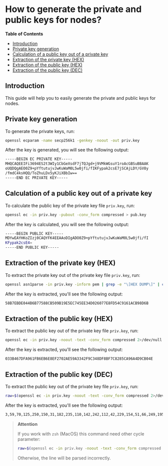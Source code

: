 # How to generate the private and public keys for nodes?

**Table of Contents**

   - [Introduction](#introduction)
   - [Private key generation](#private-key-generation)
   - [Calculation of a public key out of a private key](#calculation-of-a-public-key-out-of-a-private-key)
   - [Extraction of the private key (HEX)](#extraction-of-the-private-key-hex)
   - [Extraction of the public key (HEX)](#extraction-of-the-public-key-hex)
   - [Extraction of the public key (DEC)](#extraction-of-the-public-key-dec)

## Introduction

This guide will help you to easily generate the private and public keys for nodes.

## Private key generation

To generate the private keys, run:

```bash
openssl ecparam -name secp256k1 -genkey -noout -out priv.key
```

After the key is generated, you will see the following output:

```bash
-----BEGIN EC PRIVATE KEY-----
MHQCAQEEIFi3694ES2t3WIy1CbGeXsdF7jTQJgd+j9VMkWGsuY1roAcGBSuBBAAK
oUQDQgAEO0Z9+pYftutujvJwKuWaM0L5w0jfi/fIKFypak2csE7jSCAjLDY/GV8y
/fmdC4ksHQQ/ToZhuLDx5yKJiXBbIw==
-----END EC PRIVATE KEY-----
```

## Calculation of a public key out of a private key

To calculate the public key of the private key file `priv.key`, run:

```bash
openssl ec -in priv.key -pubout -conv_form compressed > pub.key
```

After the key is calculated, you will see the following output:

```bash
-----BEGIN PUBLIC KEY-----
MDYwEAYHKoZIzj0CAQYFK4EEAAoDIgADO0Z9+pYftutujvJwKuWaM0L5w0jfi/fI
KFypak2csE4=
-----END PUBLIC KEY-----
```

## Extraction of the private key (HEX)

To extract the private key out of the private key file `priv.key`, run:

```bash
openssl asn1parse -in priv.key -inform pem | grep -e "\[HEX DUMP\]" | cut -d ":" -f4
```

After the key is extracted, you'll see the following output:

```bash
58B7EBDE044B6B77588CB509B19E5EC745EE34D026077E8FD54C9161ACB98D6B
```

## Extraction of the public key (HEX)

To extract the public key out of the private key file `priv.key`, run:

```bash
openssl ec -in priv.key -noout -text -conv_form compressed 2>/dev/null | grep -A 3 '^pub:' | tail -n 3 | tr '\n' ' '| sed 's/[^01-9a-z]//g' | tr ‘[:lower:]’ ‘[:upper:]’
```

After the key is extracted, you'll see the following output:

```bash
033B467DFA961FB6EB6E8EF2702AE59A3342F9C348DF8BF7C8285CA96A4D9CB04E
```

## Extraction of the public key (DEC)

To extract the public key out of the private key file `priv.key`, run:

```bash
raw=$(openssl ec -in priv.key -noout -text -conv_form compressed 2>/dev/null | grep -A 3 '^pub:' | tail -n 3 | tr '\n' ' ' | tr -d ' ' | tr ':' ' '); b="";for a in $raw; do b="$b$((16#$a)) "; done; echo $b | tr ' ' ','
```

After the key is extracted, you'll see the following output:

```bash
3,59,70,125,250,150,31,182,235,110,142,242,112,42,229,154,51,66,249,195,72,223,139,247,200,40,92,169,106,77,156,176,78
```

> **Attention**
> 
> If you work with `zsh` (MacOS) this command need other cycle parameter:
> 
> ```bash
> raw=$(openssl ec -in priv.key -noout -text -conv_form compressed 2>/dev/null | grep -A 3 '^pub:' | tail -n 3 | tr '\n' ' ' | tr -d ' ');IFS=":"; b="";for a in ${=raw}; do b="$b$((16#$a)) "; done; echo $b | sed 's/\ $//' | tr ' ' ','
> ```
> 
> Otherwise, the line will be parsed incorrectly.